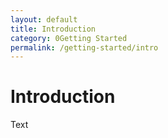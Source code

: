 ```yaml
---
layout: default
title: Introduction
category: 0Getting Started
permalink: /getting-started/intro
---
```


# Introduction
Text
